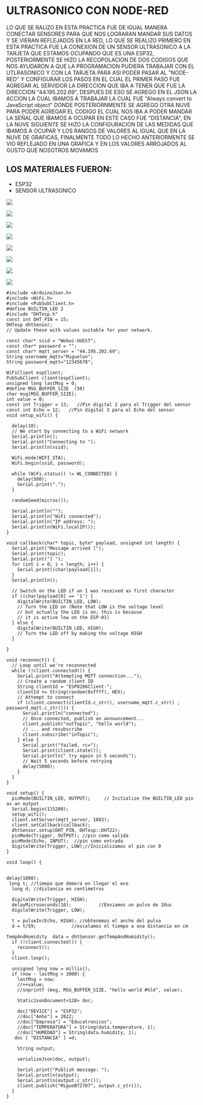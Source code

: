 # ULTRASONICO CON NODE-RED

 LO QUE SE RALIZO EN ESTA PRACTICA FUE DE IGUAL MANERA CONECTAR SENSORES PARA QUE NOS LOGRARAN MANDAR SUS DATOS Y SE VIERAN REFLEJADOS EN LA RED, LO QUE SE REALIZO PRIMERO EN ESTA PRACTICA FUE LA CONEXION DE UN SENSOR ULTRASONICO A LA TARJETA QUE ESTAMOS OCUPANDO QUE ES UNA ESP32, POSTERIORMENTE SE HIZO LA RECOPOLACION DE DOS CODIGOS QUE NOS AYUDARON A QUE LA PROGRAMACION PUDIERA TRABAJAR CON EL UTLRASONICO Y CON LA TARJETA PARA ASI PODER PASAR AL "NODE-RED" Y CONFIGURAR LOS PASOS EN EL CUAL EL PRIMER PASO FUE AGREGAR AL SERVIDOR LA DIRECCION QUE IBA A TENER QUE FUE LA DIRECCION "44.195.202.69", DESPUES DE ESO SE AGREGO EN EL JSON LA ACCION LA CUAL IBAMOS A TRABAJAR LA CUAL FUE "Always convert to JavaScript object" DONDE POSTERIORNMENTE SE AGREGO OTRA NUVE PARA PODER AGREGAR EL CODIGO EL CUAL NOS IBA A PODER MANDAR LA SEÑAL QUE IBAMOS A OCUPAR EN ESTE CASO FUE "DISTANCIA", EN LA NUVE SIGUIENTE SE HIZO LA CONFIGURACION DE LAS MEDIDAS QUE IBAMOS A OCUPAR Y LOS RANGOS DE VALORES AL IGUAL QUE EN LA NUVE DE GRAFICAS, FINALMENTE TODO LO HECHO ANTERIORMENTE SE VIO REFLEJADO EN UNA GRAFICA Y EN LOS VALORES ARROJADOS AL GUSTO QUE NOSOTROS MOVAMOS
 
## LOS MATERIALES FUERON:
  - ESP32
  - SENSOR ULTRASONICO

![](https://github.com/Miguebt2707/ULTRASONICO-CON-NODE-RED/blob/main/CONX.png?raw=true)

![](https://github.com/Miguebt2707/ULTRASONICO-CON-NODE-RED/blob/main/NODE-RED-GEN.png?raw=true)

![](https://github.com/Miguebt2707/ULTRASONICO-CON-NODE-RED/blob/main/NODE-RED-MG.png?raw=true)

![](https://github.com/Miguebt2707/ULTRASONICO-CON-NODE-RED/blob/main/JSON.png?raw=true)

![](https://github.com/Miguebt2707/ULTRASONICO-CON-NODE-RED/blob/main/DISTANCIA.png?raw=true)

![](https://github.com/Miguebt2707/ULTRASONICO-CON-NODE-RED/blob/main/DIST-CONF.png?raw=true)

![](https://github.com/Miguebt2707/ULTRASONICO-CON-NODE-RED/blob/main/GRAF.png?raw=true)

![](https://github.com/Miguebt2707/ULTRASONICO-CON-NODE-RED/blob/main/GRAFICAS-FINALES.png?raw=true)


```
#include <ArduinoJson.h>
#include <WiFi.h>
#include <PubSubClient.h>
#define BUILTIN_LED 2
#include "DHTesp.h"
const int DHT_PIN = 15;
DHTesp dhtSensor;
// Update these with values suitable for your network.

const char* ssid = "Wokwi-GUEST";
const char* password = "";
const char* mqtt_server = "44.195.202.69";
String username_mqtt="Miguelon";
String password_mqtt="12345678";

WiFiClient espClient;
PubSubClient client(espClient);
unsigned long lastMsg = 0;
#define MSG_BUFFER_SIZE  (50)
char msg[MSG_BUFFER_SIZE];
int value = 0;
const int Trigger = 13;   //Pin digital 2 para el Trigger del sensor
const int Echo = 12;   //Pin digital 3 para el Echo del sensor
void setup_wifi() {

  delay(10);
  // We start by connecting to a WiFi network
  Serial.println();
  Serial.print("Connecting to ");
  Serial.println(ssid);

  WiFi.mode(WIFI_STA);
  WiFi.begin(ssid, password);

  while (WiFi.status() != WL_CONNECTED) {
    delay(500);
    Serial.print(".");
  }

  randomSeed(micros());

  Serial.println("");
  Serial.println("WiFi connected");
  Serial.println("IP address: ");
  Serial.println(WiFi.localIP());
}

void callback(char* topic, byte* payload, unsigned int length) {
  Serial.print("Message arrived [");
  Serial.print(topic);
  Serial.print("] ");
  for (int i = 0; i < length; i++) {
    Serial.print((char)payload[i]);
  }
  Serial.println();

  // Switch on the LED if an 1 was received as first character
  if ((char)payload[0] == '1') {
    digitalWrite(BUILTIN_LED, LOW);   
    // Turn the LED on (Note that LOW is the voltage level
    // but actually the LED is on; this is because
    // it is active low on the ESP-01)
  } else {
    digitalWrite(BUILTIN_LED, HIGH);  
    // Turn the LED off by making the voltage HIGH
  }

}

void reconnect() {
  // Loop until we're reconnected
  while (!client.connected()) {
    Serial.print("Attempting MQTT connection...");
    // Create a random client ID
    String clientId = "ESP8266Client-";
    clientId += String(random(0xffff), HEX);
    // Attempt to connect
    if (client.connect(clientId.c_str(), username_mqtt.c_str() , password_mqtt.c_str())) {
      Serial.println("connected");
      // Once connected, publish an announcement...
      client.publish("outTopic", "hello world");
      // ... and resubscribe
      client.subscribe("inTopic");
    } else {
      Serial.print("failed, rc=");
      Serial.print(client.state());
      Serial.println(" try again in 5 seconds");
      // Wait 5 seconds before retrying
      delay(5000);
    }
  }
}

void setup() {
  pinMode(BUILTIN_LED, OUTPUT);     // Initialize the BUILTIN_LED pin as an output
  Serial.begin(115200);
  setup_wifi();
  client.setServer(mqtt_server, 1883);
  client.setCallback(callback);
  dhtSensor.setup(DHT_PIN, DHTesp::DHT22);
  pinMode(Trigger, OUTPUT); //pin como salida
  pinMode(Echo, INPUT);  //pin como entrada
  digitalWrite(Trigger, LOW);//Inicializamos el pin con 0
}

void loop() {


delay(1000);
 long t; //timepo que demora en llegar el eco
  long d; //distancia en centimetros

  digitalWrite(Trigger, HIGH);
  delayMicroseconds(10);          //Enviamos un pulso de 10us
  digitalWrite(Trigger, LOW);
  
  t = pulseIn(Echo, HIGH); //obtenemos el ancho del pulso
  d = t/59;             //escalamos el tiempo a una distancia en cm

TempAndHumidity  data = dhtSensor.getTempAndHumidity();
  if (!client.connected()) {
    reconnect();
  }
  client.loop();

  unsigned long now = millis();
  if (now - lastMsg > 3000) {
    lastMsg = now;
    //++value;
    //snprintf (msg, MSG_BUFFER_SIZE, "hello world #%ld", value);

    StaticJsonDocument<128> doc;

    doc["DEVICE"] = "ESP32";
    //doc["Anho"] = 2022;
    //doc["Empresa"] = "Educatronicos";
    //doc["TEMPERATURA"] = String(data.temperature, 1);
    //doc["HUMEDAD"] = String(data.humidity, 1);
   doc [ "DISTANCIA" ] =d;

    String output;
    
    serializeJson(doc, output);

    Serial.print("Publish message: ");
    Serial.println(output);
    Serial.println(output.c_str());
    client.publish("MigueBT2707", output.c_str());
  }
}
```